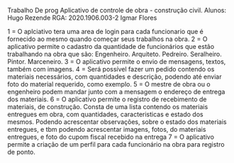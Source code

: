 Trabalho De prog Aplicativo de controle de obra - construção civil. 
Alunos:  Hugo Rezende RGA: 2020.1906.003-2
Igmar Flores 

1 = O aplciativo tera uma area de login para cada funcionario que é fornecido ao mesmo quando começar seus trabalhos na obra.
2 = O aplicativo permite o cadastro da quantidade de funcionários que estão trabalhando na obra que são:
Engenheiro.
Arquiteto.
Pedreiro.
Seralheiro.
Pintor.
Marceneiro.
3 = O aplicativo permite o envio de mensagens, textos, também com imagens.
4 = Será possível fazer um pedido contendo os materiais necessários, com quantidades e descrição, podendo até enviar foto do material requerido, como exemplo.
5 = O mestre de obra ou o engenheiro podem mandar junto com a mensagem o endereço de entrega dos materiais.
6 = O aplicativo permite o registro de recebimento de materiais, de construção. Consta de uma lista contendo os materiais entregues em obra, com quantidades, 
caracteristicas e estado dos mesmos. Podendo acrescentar observações, sobre o estado dos materiais entregues, e tbm podendo acrescentar imagens, 
fotos, do materiais entregues, e foto do cupom fiscal recebido na entrega
7 = O aplicativo permite a criação de um perfil para cada funcionário na obra para registro de ponto.
